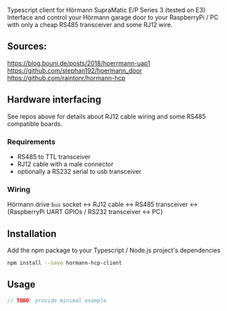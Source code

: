 Typescript client for Hörmann SupraMatic E/P Series 3 (tested on E3)  
Interface and control your Hörmann garage door to your RaspberryPi / PC with only a cheap RS485 transceiver and some RJ12 wire.

## Sources:
https://blog.bouni.de/posts/2018/hoerrmann-uap1  
https://github.com/stephan192/hoermann_door  
https://github.com/raintonr/hormann-hcp  

## Hardware interfacing
See repos above for details about RJ12 cable wiring and some RS485 compatible boards.  

### Requirements
* RS485 to TTL transceiver
* RJ12 cable with a male connector
* optionally a RS232 serial to usb transceiver

### Wiring
Hörmann drive `bus` socket <-> RJ12 cable <-> RS485 transceiver <-> {RaspberryPi UART GPIOs / RS232 transceiver <-> PC}  

## Installation
Add the npm package to your Typescript / Node.js project's dependencies
```bash
npm install --save hormann-hcp-client
```

## Usage
```typescript
// TODO: provide minimal example
```
